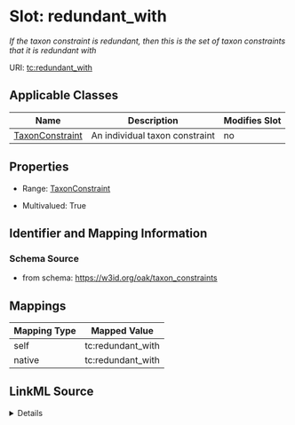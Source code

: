 

# Slot: redundant_with


_If the taxon constraint is redundant, then this is the set of taxon constraints that it is redundant with_





URI: [tc:redundant_with](https://w3id.org/linkml/taxon_constraints/redundant_with)



<!-- no inheritance hierarchy -->





## Applicable Classes

| Name | Description | Modifies Slot |
| --- | --- | --- |
| [TaxonConstraint](TaxonConstraint.md) | An individual taxon constraint |  no  |







## Properties

* Range: [TaxonConstraint](TaxonConstraint.md)

* Multivalued: True





## Identifier and Mapping Information







### Schema Source


* from schema: https://w3id.org/oak/taxon_constraints




## Mappings

| Mapping Type | Mapped Value |
| ---  | ---  |
| self | tc:redundant_with |
| native | tc:redundant_with |




## LinkML Source

<details>
```yaml
name: redundant_with
description: If the taxon constraint is redundant, then this is the set of taxon constraints
  that it is redundant with
from_schema: https://w3id.org/oak/taxon_constraints
rank: 1000
alias: redundant_with
owner: TaxonConstraint
domain_of:
- TaxonConstraint
range: TaxonConstraint
multivalued: true

```
</details>